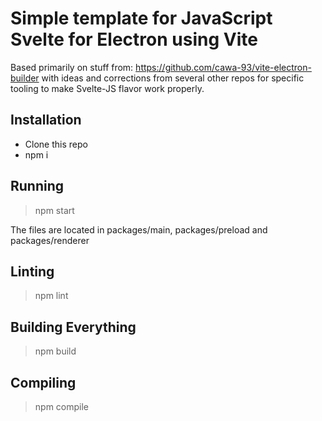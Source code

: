 # Simple template for JavaScript Svelte for Electron using Vite

Based primarily on stuff from: https://github.com/cawa-93/vite-electron-builder with ideas and corrections from several other repos for specific tooling to make Svelte-JS flavor work properly.

## Installation
- Clone this repo
- npm i

## Running
>npm start

The files are located in packages/main, packages/preload and packages/renderer

## Linting 
> npm lint


## Building Everything
> npm build


## Compiling
> npm compile


